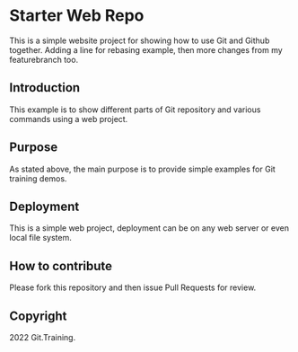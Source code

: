 # Starter Web Repo

This is a simple website project for showing how to use Git and Github together. Adding a line for rebasing example, then more changes from my featurebranch too.

## Introduction

This example is to show different parts of Git repository and various commands using a web project.

## Purpose

As stated above, the main purpose is to provide simple examples for Git training demos.

## Deployment

This is a simple web project, deployment can be on any web server or even local file system.

## How to contribute

Please fork this repository and then issue Pull Requests for review.

## Copyright

2022 Git.Training.